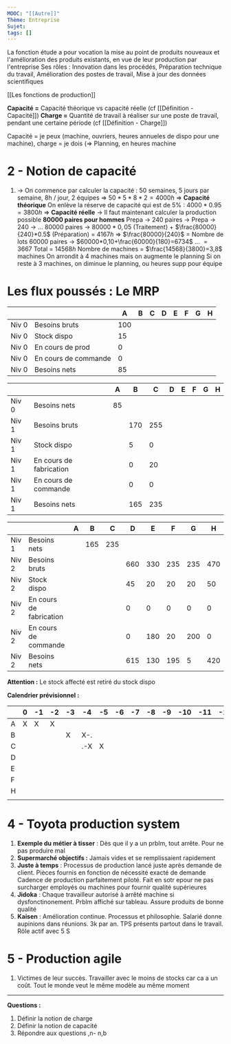 ```yaml
---
MOOC: "[[Autre]]"
Thème: Entreprise
Sujet:
tags: []
---
```


La fonction étude a pour vocation la mise au point de produits nouveaux et l'amélioration des produits existants, en vue de leur production par l'entreprise
Ses rôles : Innovation dans les procédés, Préparation technique du travail, Amélioration des postes de travail, Mise à jour des données scientifiques

[[Les fonctions de production]]

**Capacité =** Capacité théorique vs capacité réelle (cf [[Définition - Capacité]])
**Charge =** Quantité de travail à réaliser sur une poste de travail, pendant une certaine période (cf [[Définition - Charge]])

Capacité = je peux (machine, ouvriers, heures annueles de dispo pour une machine), charge = je dois (⇒ Planning, en heures machine

# 2 - Notion de capacité

1. → On commence par calculer la capacité :
   50 semaines, 5 jours par semaine, 8h / jour, 2 équipes
   ⇒ $50*5*8*2=4000h$ ⇒ **Capacité théorique**
   On enlève la réserve de capacité qui est de 5% :
   $4000*0.95=3800h$ ⇒ **Capacité réelle**
   → Il faut maintenant calculer la production possible
   **80000 paires pour hommes**
   Prepa → 240 paires → Prepa → 240 → ...
   80000 paires → $80000*0,05$ (Traitement) + $\frac{80000}{240}*0.5$ (Préparation) = $4167h$
   ⇒ $\frac{80000}{240}$ = Nombre de lots
   60000 paires → $60000*0,10+\frac{60000}{180}=6734$
   ... $=3667$
   Total = $14568h$
   Nombre de machines = $\frac{14568}{3800}=3,8$ machines
   On arrondit à 4 machines mais on augmente le planning
   Si on reste à 3 machines, on diminue le planning, ou heures supp pour équipe

# Les flux poussés : Le MRP

|       |                      | A   | B   | C   | D   | E   | F   | G   | H   |
| ----- | -------------------- | --- | --- | --- | --- | --- | --- | --- | --- |
| Niv 0 | Besoins bruts        | 100 |     |     |     |     |     |     |     |
| Niv 0 | Stock dispo          | 15  |     |     |     |     |     |     |     |
| Niv 0 | En cours de prod     | 0   |     |     |     |     |     |     |     |
| Niv 0 | En cours de commande | 0   |     |     |     |     |     |     |     |
| Niv 0 | Besoins nets         | 85  |     |     |     |     |     |     |     |

|       |                         | A   | B   | C   | D   | E   | F   | G   | H   |
| ----- | ----------------------- | --- | --- | --- | --- | --- | --- | --- | --- |
| Niv 0 | Besoins nets            | 85  |     |     |     |     |     |     |     |
| Niv 1 | Besoins bruts           |     | 170 | 255 |     |     |     |     |     |
| Niv 1 | Stock dispo             |     | 5   | 0   |     |     |     |     |     |
| Niv 1 | En cours de fabrication |     | 0   | 20  |     |     |     |     |     |
| Niv 1 | En cours de commande    |     | 0   | 0   |     |     |     |     |     |
| Niv 1 | Besoins nets            |     | 165 | 235 |     |     |     |     |     |

|       |                         | A   | B   | C   | D   | E   | F   | G   | H   |
| ----- | ----------------------- | --- | --- | --- | --- | --- | --- | --- | --- |
| Niv 1 | Besoins nets            |     | 165 | 235 |     |     |     |     |     |
| Niv 2 | Besoins bruts           |     |     |     | 660 | 330 | 235 | 235 | 470 |
| Niv 2 | Stock dispo             |     |     |     | 45  | 20  | 20  | 20  | 50  |
| Niv 2 | En cours de fabrication |     |     |     | 0   | 0   | 0   | 0   | 0   |
| Niv 2 | En cours de commande    |     |     |     | 0   | 180 | 20  | 200 | 0   |
| Niv 2 | Besoins nets            |     |     |     | 615 | 130 | 195 | 5   | 420 |

**Attention :** Le stock affecté est retiré du stock dispo

**Calendrier prévisionnel :**

|     | 0   | -1  | -2  | -3  | -4  | -5  | -6  | -7  | -8  | -9  | -10 | -11 | -12 | -13 | -14 |     |
| --- | --- | --- | --- | --- | --- | --- | --- | --- | --- | --- | --- | --- | --- | --- | --- | --- |
| A   | X   | X   | X   |     |     |     |     |     |     |     |     |     |     |     |     |     |
| B   |     |     |     | X   | X-. |     |     |     |     |     |     |     |     |     |     |     |
| C   |     |     |     |     | .-X | X   |     |     |     |     |     |     |     |     |     |     |
| D   |     |     |     |     |     |     |     |     |     |     |     |     |     |     |     |     |
| E   |     |     |     |     |     |     |     |     |     |     |     |     |     |     |     |     |
| F   |     |     |     |     |     |     |     |     |     |     |     |     |     |     |     |     |
| H   |     |     |     |     |     |     |     |     |     |     |     |     |     |     |     |     |
|     |     |     |     |     |     |     |     |     |     |     |     |     |     |     |     |     |

# 4 - Toyota production system

1. **Exemple du métier à tisser** : Dès que il y a un prblm, tout arrête. Pour ne pas produire mal
2. **Supermarché objectifs :** Jamais vides et se remplissaient rapidement
3. **Juste à temps** : Processus de production lancé juste après demande de client. Pièces fournis en fonction de nécessité exacté de demande
   Cadence de production parfaitement piloté. Fait en sotr epour ne pas surcharger employés ou machines pour fournir qualité supérieures
4. **Jidoka** : Chaque travailleur autorisé à arrêté machine si dysfonctinonement. Prblm affiché sur tableau. Assure produits de bonne qualité
5. **Kaisen** : Amélioration continue. Processus et philosophie. Salarié donne aupinions dans réunions. 3k par an. TPS présents partout dans le travail. Rôle actif avec 5 S

# 5 - Production agile

1. Victimes de leur succès. Travailler avec le moins de stocks car ca a un coût. Tout le monde veut le même modèle au même moment

---

**Questions :**

1. Définir la notion de charge
2. Définir la notion de capacité
3. Répondre aux questions ,n- n,b

